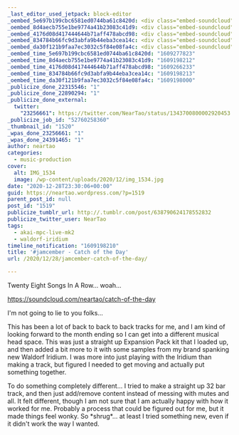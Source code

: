 ```yaml
---
_last_editor_used_jetpack: block-editor
_oembed_5e697b199cbc6581ed0744ba61c8420d: <div class="embed-soundcloud"><iframe title="Catch Of The Day by NearTao" width="500" height="400" scrolling="no" frameborder="no" src="https://w.soundcloud.com/player/?visual=true&url=https%3A%2F%2Fapi.soundcloud.com%2Ftracks%2F955514722&show_artwork=true&maxwidth=500&maxheight=750&dnt=1"></iframe></div>
_oembed_8d4aecb755e1be9774a41b23083c41d9: <div class="embed-soundcloud"><iframe title="Catch Of The Day by NearTao" width="420" height="400" scrolling="no" frameborder="no" src="https://w.soundcloud.com/player/?visual=true&url=https%3A%2F%2Fapi.soundcloud.com%2Ftracks%2F955514722&show_artwork=true&maxwidth=420&maxheight=630&dnt=1"></iframe></div>
_oembed_4176d08d417444644b71aff478abcd98: <div class="embed-soundcloud"><iframe title="Cause And Effect by NearTao" width="500" height="400" scrolling="no" frameborder="no" src="https://w.soundcloud.com/player/?visual=true&url=https%3A%2F%2Fapi.soundcloud.com%2Ftracks%2F955971133&show_artwork=true&maxwidth=500&maxheight=750&dnt=1"></iframe></div>
_oembed_834784b66fc9d3abfa9b44eba3cea14c: <div class="embed-soundcloud"><iframe title="Catch Of The Day by NearTao" width="584" height="400" scrolling="no" frameborder="no" src="https://w.soundcloud.com/player/?visual=true&url=https%3A%2F%2Fapi.soundcloud.com%2Ftracks%2F955514722&show_artwork=true&maxwidth=584&maxheight=876&dnt=1"></iframe></div>
_oembed_da30f121b9faa7ec3032c5f84e08fa4c: <div class="embed-soundcloud"><iframe title="Catch Of The Day by NearTao" width="750" height="400" scrolling="no" frameborder="no" src="https://w.soundcloud.com/player/?visual=true&url=https%3A%2F%2Fapi.soundcloud.com%2Ftracks%2F955514722&show_artwork=true&maxwidth=750&maxheight=1000&dnt=1"></iframe></div>
_oembed_time_5e697b199cbc6581ed0744ba61c8420d: "1609277823"
_oembed_time_8d4aecb755e1be9774a41b23083c41d9: "1609198212"
_oembed_time_4176d08d417444644b71aff478abcd98: "1609266233"
_oembed_time_834784b66fc9d3abfa9b44eba3cea14c: "1609198213"
_oembed_time_da30f121b9faa7ec3032c5f84e08fa4c: "1609198000"
_publicize_done_22315546: "1"
_publicize_done_22890294: "1"
_publicize_done_external:
  twitter:
    "23256661": https://twitter.com/NearTao/status/1343700800002920453
_publicize_job_id: "52760258360"
_thumbnail_id: "1520"
_wpas_done_23256661: "1"
_wpas_done_24391465: "1"
author: neartao
categories:
  - music-production
cover:
  alt: IMG_1534
  image: /wp-content/uploads/2020/12/img_1534.jpg
date: "2020-12-28T23:30:06+00:00"
guid: https://neartao.wordpress.com/?p=1519
parent_post_id: null
post_id: "1519"
publicize_tumblr_url: http://.tumblr.com/post/638790624178552832
publicize_twitter_user: NearTao
tags:
  - akai-mpc-live-mk2
  - waldorf-iridium
timeline_notification: "1609198210"
title: '#jamcember - Catch of the Day'
url: /2020/12/28/jamcember-catch-of-the-day/

---
```

Twenty Eight Songs In A Row... woah...

https://soundcloud.com/neartao/catch-of-the-day

I'm not going to lie to you folks...

This has been a lot of back to back to back tracks for me, and I am kind of looking forward to the month ending so I can get into a different musical head space. This was just a straight up Expansion Pack kit that I loaded up, and then added a bit more to it with some samples from my brand spanking new Waldorf Iridium. I was more into just playing with the Iridium than making a track, but figured I needed to get moving and actually put something together.

To do something completely different... I tried to make a straight up 32 bar track, and then just add/remove content instead of messing with mutes and all. It felt different, though I am not sure that I am actually happy with how it worked for me. Probably a process that could be figured out for me, but it made things feel wonky. So \*shrug\*... at least I tried something new, even if it didn't work the way I wanted.
